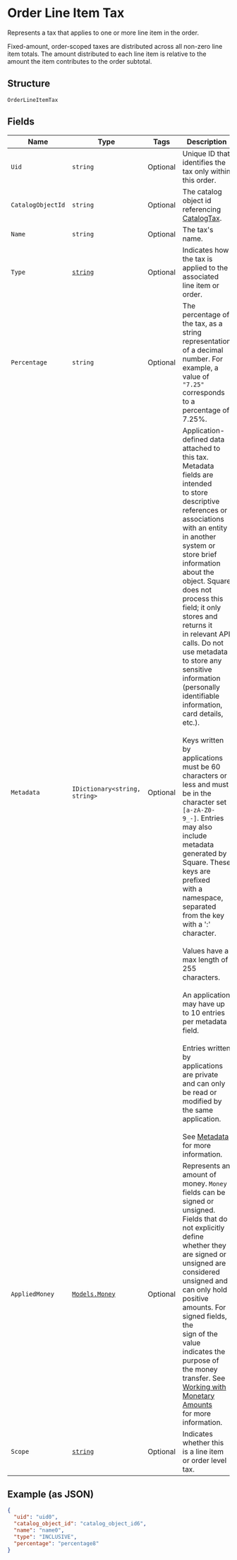 
# Order Line Item Tax

Represents a tax that applies to one or more line item in the order.

Fixed-amount, order-scoped taxes are distributed across all non-zero line item totals.
The amount distributed to each line item is relative to the amount the item
contributes to the order subtotal.

## Structure

`OrderLineItemTax`

## Fields

| Name | Type | Tags | Description |
|  --- | --- | --- | --- |
| `Uid` | `string` | Optional | Unique ID that identifies the tax only within this order. |
| `CatalogObjectId` | `string` | Optional | The catalog object id referencing [CatalogTax](#type-catalogtax). |
| `Name` | `string` | Optional | The tax's name. |
| `Type` | [`string`](/doc/models/order-line-item-tax-type.md) | Optional | Indicates how the tax is applied to the associated line item or order. |
| `Percentage` | `string` | Optional | The percentage of the tax, as a string representation of a decimal<br>number. For example, a value of `"7.25"` corresponds to a percentage of<br>7.25%. |
| `Metadata` | `IDictionary<string, string>` | Optional | Application-defined data attached to this tax. Metadata fields are intended<br>to store descriptive references or associations with an entity in another system or store brief<br>information about the object. Square does not process this field; it only stores and returns it<br>in relevant API calls. Do not use metadata to store any sensitive information (personally<br>identifiable information, card details, etc.).<br><br>Keys written by applications must be 60 characters or less and must be in the character set<br>`[a-zA-Z0-9_-]`. Entries may also include metadata generated by Square. These keys are prefixed<br>with a namespace, separated from the key with a ':' character.<br><br>Values have a max length of 255 characters.<br><br>An application may have up to 10 entries per metadata field.<br><br>Entries written by applications are private and can only be read or modified by the same<br>application.<br><br>See [Metadata](https://developer.squareup.com/docs/build-basics/metadata) for more information. |
| `AppliedMoney` | [`Models.Money`](/doc/models/money.md) | Optional | Represents an amount of money. `Money` fields can be signed or unsigned.<br>Fields that do not explicitly define whether they are signed or unsigned are<br>considered unsigned and can only hold positive amounts. For signed fields, the<br>sign of the value indicates the purpose of the money transfer. See<br>[Working with Monetary Amounts](https://developer.squareup.com/docs/build-basics/working-with-monetary-amounts)<br>for more information. |
| `Scope` | [`string`](/doc/models/order-line-item-tax-scope.md) | Optional | Indicates whether this is a line item or order level tax. |

## Example (as JSON)

```json
{
  "uid": "uid0",
  "catalog_object_id": "catalog_object_id6",
  "name": "name0",
  "type": "INCLUSIVE",
  "percentage": "percentage8"
}
```

